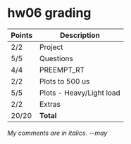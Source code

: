 # hw06 grading

| Points      | Description |
| ----------- | ----------- |
|  2/2 | Project 
|  5/5 | Questions
|  4/4 | PREEMPT_RT
|  2/2 | Plots to 500 us
|  5/5 | Plots - Heavy/Light load
|  2/2 | Extras
| 20/20 | **Total**

*My comments are in italics. --may*

